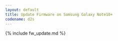 ```yaml
---
layout: default
title: Update Firmware on Samsung Galaxy Note10+
codename: d2s
---
```


{% include fw_update.md %}
